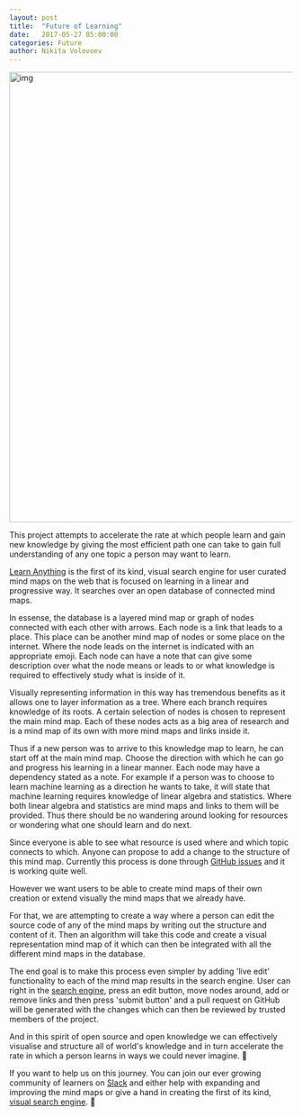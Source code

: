 ```yaml
---
layout: post
title:  "Future of Learning"
date:   2017-05-27 05:00:00
categories: Future
author: Nikita Volovoev
---
```


<img width="800" alt="img" src="http://i.imgur.com/7ooaigF.jpg">

This project attempts to accelerate the rate at which people learn and gain new knowledge by giving the most efficient path one can take to gain full understanding of any one topic a person may want to learn.

[Learn Anything](https://learn-anything.xyz) is the first of its kind, visual search engine for user curated mind maps on the web that is focused on learning in a linear and progressive way. It searches over an open database of connected mind maps.


In essense, the database is a layered mind map or graph of nodes connected with each other with arrows. Each node is a link that leads to a place. This place can be another mind map of nodes or some place on the internet. Where the node leads on the internet is indicated with an appropriate emoji. Each node can have a note that can give some description over what the node means or leads to or what knowledge is required to effectively study what is inside of it.

Visually representing information in this way has tremendous benefits as it allows one to layer information as a tree. Where each branch requires knowledge of its roots. A certain selection of nodes is chosen to represent the main mind map. Each of these nodes acts as a big area of research and is a mind map of its own with more mind maps and links inside it.

Thus if a new person was to arrive to this knowledge map to learn, he can start off at the main mind map. Choose the direction with which he can go and progress his learning in a linear manner. Each node may have a dependency stated as a note. For example if a person was to choose to learn machine learning as a direction he wants to take, it will state that machine learning requires knowledge of linear algebra and statistics. Where both linear algebra and statistics are mind maps and links to them will be provided. Thus there should be no wandering around looking for resources or wondering what one should learn and do next.

Since everyone is able to see what resource is used where and which topic connects to which. Anyone can propose to add a change to the structure of this mind map. Currently this process is done through [GitHub issues](https://github.com/nikitavoloboev/learn-anything/issues) and it is working quite well.

However we want users to be able to create mind maps of their own creation or extend visually the mind maps that we already have.

For that, we are attempting to create a way where a person can edit the source code of any of the mind maps by writing out the structure and content of it. Then an algorithm will take this code and create a visual representation mind map of it which can then be integrated with all the different mind maps in the database.

The end goal is to make this process even simpler by adding 'live edit' functionality to each of the mind map results in the search engine. User can right in the [search engine](https://learn-anything.xyz), press an edit button, move nodes around, add or remove links and then press 'submit button' and a pull request on GitHub will be generated with the changes which can then be reviewed by trusted members of the project.


And in this spirit of open source and open knowledge we can effectively visualise and structure all of world's knowledge and in turn accelerate the rate in which a person learns in ways we could never imagine. 🚀

If you want to help us on this journey. You can join our ever growing community of learners on [Slack](https://knowledge-map.slack.com/shared_invite/MTgxNTYzMjIzNjM5LTE0OTQzMzA4MDAtYzY1YWY0ZDc0NQ) and either help with expanding and improving the mind maps or give a hand in creating the first of its kind, [visual search engine](https://github.com/nikitavoloboev/learn-anything-search). 💙



